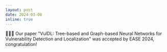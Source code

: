 ```yaml
---
layout: post
date: 2024-03-08 
inline: true
---
```


🎉🎉🎉 Our paper "VulDL: Tree-based and Graph-based Neural Networks for Vulnerability Detection and Localization" was accepted by EASE 2024, congratulation!